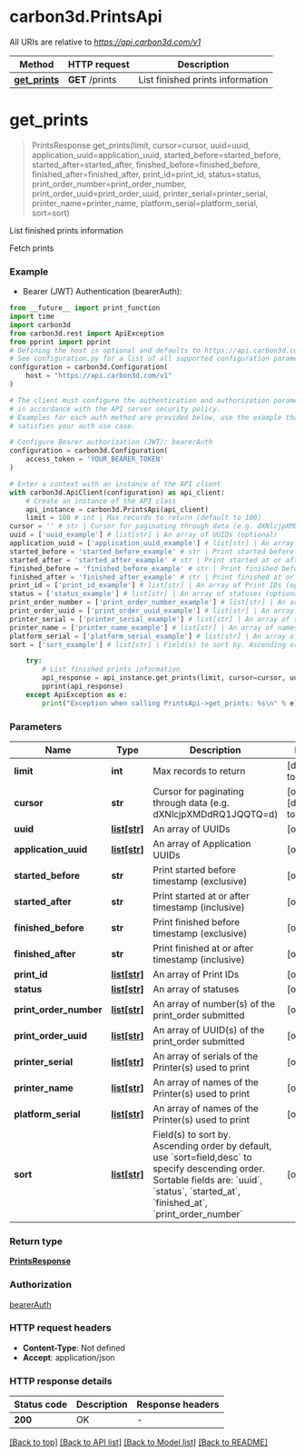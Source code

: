 # carbon3d.PrintsApi

All URIs are relative to *https://api.carbon3d.com/v1*

Method | HTTP request | Description
------------- | ------------- | -------------
[**get_prints**](PrintsApi.md#get_prints) | **GET** /prints | List finished prints information


# **get_prints**
> PrintsResponse get_prints(limit, cursor=cursor, uuid=uuid, application_uuid=application_uuid, started_before=started_before, started_after=started_after, finished_before=finished_before, finished_after=finished_after, print_id=print_id, status=status, print_order_number=print_order_number, print_order_uuid=print_order_uuid, printer_serial=printer_serial, printer_name=printer_name, platform_serial=platform_serial, sort=sort)

List finished prints information

Fetch prints

### Example

* Bearer (JWT) Authentication (bearerAuth):
```python
from __future__ import print_function
import time
import carbon3d
from carbon3d.rest import ApiException
from pprint import pprint
# Defining the host is optional and defaults to https://api.carbon3d.com/v1
# See configuration.py for a list of all supported configuration parameters.
configuration = carbon3d.Configuration(
    host = "https://api.carbon3d.com/v1"
)

# The client must configure the authentication and authorization parameters
# in accordance with the API server security policy.
# Examples for each auth method are provided below, use the example that
# satisfies your auth use case.

# Configure Bearer authorization (JWT): bearerAuth
configuration = carbon3d.Configuration(
    access_token = 'YOUR_BEARER_TOKEN'
)

# Enter a context with an instance of the API client
with carbon3d.ApiClient(configuration) as api_client:
    # Create an instance of the API class
    api_instance = carbon3d.PrintsApi(api_client)
    limit = 100 # int | Max records to return (default to 100)
cursor = '' # str | Cursor for paginating through data (e.g. dXNlcjpXMDdRQ1JQQTQ=d) (optional) (default to '')
uuid = ['uuid_example'] # list[str] | An array of UUIDs (optional)
application_uuid = ['application_uuid_example'] # list[str] | An array of Application UUIDs (optional)
started_before = 'started_before_example' # str | Print started before timestamp (exclusive) (optional)
started_after = 'started_after_example' # str | Print started at or after timestamp (inclusive) (optional)
finished_before = 'finished_before_example' # str | Print finished before timestamp (exclusive) (optional)
finished_after = 'finished_after_example' # str | Print finished at or after timestamp (inclusive) (optional)
print_id = ['print_id_example'] # list[str] | An array of Print IDs (optional)
status = ['status_example'] # list[str] | An array of statuses (optional)
print_order_number = ['print_order_number_example'] # list[str] | An array of number(s) of the print_order submitted (optional)
print_order_uuid = ['print_order_uuid_example'] # list[str] | An array of UUID(s) of the print_order submitted (optional)
printer_serial = ['printer_serial_example'] # list[str] | An array of serials of the Printer(s) used to print (optional)
printer_name = ['printer_name_example'] # list[str] | An array of names of the Printer(s) used to print (optional)
platform_serial = ['platform_serial_example'] # list[str] | An array of names of the Printer(s) used to print (optional)
sort = ['sort_example'] # list[str] | Field(s) to sort by. Ascending order by default, use `sort=field,desc` to specify descending order. Sortable fields are: `uuid`, `status`, `started_at`, `finished_at`, `print_order_number` (optional)

    try:
        # List finished prints information
        api_response = api_instance.get_prints(limit, cursor=cursor, uuid=uuid, application_uuid=application_uuid, started_before=started_before, started_after=started_after, finished_before=finished_before, finished_after=finished_after, print_id=print_id, status=status, print_order_number=print_order_number, print_order_uuid=print_order_uuid, printer_serial=printer_serial, printer_name=printer_name, platform_serial=platform_serial, sort=sort)
        pprint(api_response)
    except ApiException as e:
        print("Exception when calling PrintsApi->get_prints: %s\n" % e)
```

### Parameters

Name | Type | Description  | Notes
------------- | ------------- | ------------- | -------------
 **limit** | **int**| Max records to return | [default to 100]
 **cursor** | **str**| Cursor for paginating through data (e.g. dXNlcjpXMDdRQ1JQQTQ&#x3D;d) | [optional] [default to &#39;&#39;]
 **uuid** | [**list[str]**](str.md)| An array of UUIDs | [optional] 
 **application_uuid** | [**list[str]**](str.md)| An array of Application UUIDs | [optional] 
 **started_before** | **str**| Print started before timestamp (exclusive) | [optional] 
 **started_after** | **str**| Print started at or after timestamp (inclusive) | [optional] 
 **finished_before** | **str**| Print finished before timestamp (exclusive) | [optional] 
 **finished_after** | **str**| Print finished at or after timestamp (inclusive) | [optional] 
 **print_id** | [**list[str]**](str.md)| An array of Print IDs | [optional] 
 **status** | [**list[str]**](str.md)| An array of statuses | [optional] 
 **print_order_number** | [**list[str]**](str.md)| An array of number(s) of the print_order submitted | [optional] 
 **print_order_uuid** | [**list[str]**](str.md)| An array of UUID(s) of the print_order submitted | [optional] 
 **printer_serial** | [**list[str]**](str.md)| An array of serials of the Printer(s) used to print | [optional] 
 **printer_name** | [**list[str]**](str.md)| An array of names of the Printer(s) used to print | [optional] 
 **platform_serial** | [**list[str]**](str.md)| An array of names of the Printer(s) used to print | [optional] 
 **sort** | [**list[str]**](str.md)| Field(s) to sort by. Ascending order by default, use &#x60;sort&#x3D;field,desc&#x60; to specify descending order. Sortable fields are: &#x60;uuid&#x60;, &#x60;status&#x60;, &#x60;started_at&#x60;, &#x60;finished_at&#x60;, &#x60;print_order_number&#x60; | [optional] 

### Return type

[**PrintsResponse**](PrintsResponse.md)

### Authorization

[bearerAuth](../README.md#bearerAuth)

### HTTP request headers

 - **Content-Type**: Not defined
 - **Accept**: application/json

### HTTP response details
| Status code | Description | Response headers |
|-------------|-------------|------------------|
**200** | OK |  -  |

[[Back to top]](#) [[Back to API list]](../README.md#documentation-for-api-endpoints) [[Back to Model list]](../README.md#documentation-for-models) [[Back to README]](../README.md)

